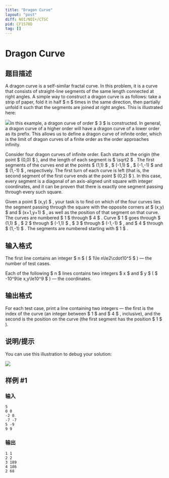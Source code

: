 ```yaml
---
title: "Dragon Curve"
layout: "post"
diff: NOI/NOI+/CTSC
pid: CF1578D
tag: []
---
```


# Dragon Curve

## 题目描述

A dragon curve is a self-similar fractal curve. In this problem, it is a curve that consists of straight-line segments of the same length connected at right angles. A simple way to construct a dragon curve is as follows: take a strip of paper, fold it in half $ n $ times in the same direction, then partially unfold it such that the segments are joined at right angles. This is illustrated here:

 ![](https://cdn.luogu.com.cn/upload/vjudge_pic/CF1578D/f493a9fc7451d86660afdca8635689e5bb31b59b.png)In this example, a dragon curve of order $ 3 $ is constructed. In general, a dragon curve of a higher order will have a dragon curve of a lower order as its prefix. This allows us to define a dragon curve of infinite order, which is the limit of dragon curves of a finite order as the order approaches infinity.

Consider four dragon curves of infinite order. Each starts at the origin (the point $ (0,0) $ ), and the length of each segment is $ \sqrt2 $ . The first segments of the curves end at the points $ (1,1) $ , $ (-1,1) $ , $ (-1,-1) $ and $ (1,-1) $ , respectively. The first turn of each curve is left (that is, the second segment of the first curve ends at the point $ (0,2) $ ). In this case, every segment is a diagonal of an axis-aligned unit square with integer coordinates, and it can be proven that there is exactly one segment passing through every such square.

Given a point $ (x,y) $ , your task is to find on which of the four curves lies the segment passing through the square with the opposite corners at $ (x,y) $ and $ (x+1,y+1) $ , as well as the position of that segment on that curve. The curves are numbered $ 1 $ through $ 4 $ . Curve $ 1 $ goes through $ (1,1) $ , $ 2 $ through $ (-1,1) $ , $ 3 $ through $ (-1,-1) $ , and $ 4 $ through $ (1,-1) $ . The segments are numbered starting with $ 1 $ .

## 输入格式

The first line contains an integer $ n $ ( $ 1\le n\le2\cdot10^5 $ ) — the number of test cases.

Each of the following $ n $ lines contains two integers $ x $ and $ y $ ( $ -10^9\le x,y\le10^9 $ ) — the coordinates.

## 输出格式

For each test case, print a line containing two integers — the first is the index of the curve (an integer between $ 1 $ and $ 4 $ , inclusive), and the second is the position on the curve (the first segment has the position $ 1 $ ).

## 说明/提示

You can use this illustration to debug your solution:

 ![](https://espresso.codeforces.com/649b5e2aaf4f0cd8207811a99aeb2a1404a37d29.png)

## 样例 #1

### 输入

```
5
0 0
-2 0
-7 -7
5 -9
9 9
```

### 输出

```
1 1
2 2
3 189
4 186
2 68
```

